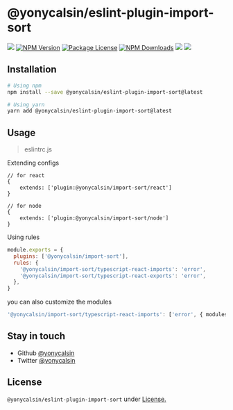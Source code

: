 # @yonycalsin/eslint-plugin-import-sort

<a href="https://github.com/yonycalsin/eslint-config"><img src="https://img.shields.io/spiget/stars/1000?color=brightgreen&label=Star&logo=github" /></a>
<a href="https://www.npmjs.com/@yonycalsin/eslint-plugin-import-sort" target="_blank">
<img src="https://img.shields.io/npm/v/@yonycalsin/eslint-plugin-import-sort" alt="NPM Version" /></a>
<a href="https://www.npmjs.com/@yonycalsin/eslint-plugin-import-sort" target="_blank">
<img src="https://img.shields.io/npm/l/@yonycalsin/eslint-plugin-import-sort" alt="Package License" /></a>
<a href="https://www.npmjs.com/@yonycalsin/eslint-plugin-import-sort" target="_blank">
<img src="https://img.shields.io/npm/dm/@yonycalsin/eslint-plugin-import-sort" alt="NPM Downloads" /></a>
<a href="https://github.com/yonycalsin"><img src="https://img.shields.io/badge/Author-Yony%20Calsin-blueviolet?style=flat-square&logo=appveyor" /></a>
<a href="https://twitter.com/yonycalsin" target="_blank">
<img src="https://img.shields.io/twitter/follow/yonycalsin.svg?style=social&label=Follow"></a>

## Installation

```bash
# Using npm
npm install --save @yonycalsin/eslint-plugin-import-sort@latest

# Using yarn
yarn add @yonycalsin/eslint-plugin-import-sort@latest
```

## Usage

> eslintrc.js

Extending configs

```jsonc
// for react
{
    extends: ['plugin:@yonycalsin/import-sort/react']
}

// for node
{
    extends: ['plugin:@yonycalsin/import-sort/node']
}
```

Using rules

```js
module.exports = {
  plugins: ['@yonycalsin/import-sort'],
  rules: {
    '@yonycalsin/import-sort/typescript-react-imports': 'error',
    '@yonycalsin/import-sort/typescript-react-exports': 'error',
  },
}
```

you can also customize the modules

```ts
'@yonycalsin/import-sort/typescript-react-imports': ['error', { modules: ["analytics", "screens", "utils"] }],
```


## Stay in touch

- Github [@yonycalsin](https://github.com/yonycalsin)
- Twitter [@yonycalsin](https://twitter.com/yonycalsin)

## License

`@yonycalsin/eslint-plugin-import-sort` under [License.](LICENSE)

